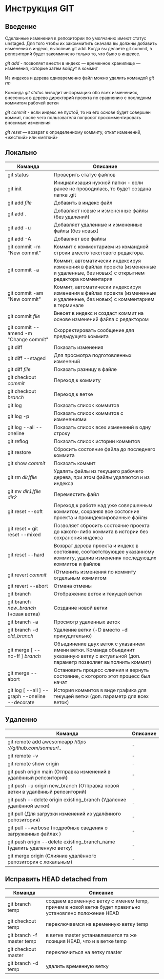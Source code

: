 # Инструкция __GIT__
## Введение

Сделанные изменения в репозитории по умолчанию имеют статус unstaged. Для того чтобы их закоммитить сначала вы должны добавить изменения в индекс, выполнив git add. Когда вы делаете git commit, в репозиторий будет закоммичено только то, что было в индексе.

*git add* - позволяет внести в индекс — временное хранилище — изменения, которые затем войдут в коммит

Из индекса и дерева одновременно файл можно удалить командой *git rm*

Команда *git status* выводит информацию обо всех изменениях,
внесенных в дерево директорий проекта по сравнению с последним коммитом рабочей ветки

*git commit* - если индекс не пустой, то на его основе будет совершен коммит, после чего пользователя попросят прокомментировать вносимые изменения

*git reset* — возврат к определенному коммиту, откат изменений, «жесткий» или «мягкий»

## Локально
| Команда | Описание |
|-|-|
| git status | Проверить статус файлов |
| git init | Инициализация нужной папки - если ранее не проводилась, то будет создана папка .git |
|git add *file*| Добавить в индекс файл|
|git add .| Добавляет новые и измененные файлы (без удалений) |
|git add -u| Добавляет удаленные и измененные файлы (без новых) |
|git add -A| Добавляет все файлы|
|git commit -m "New commit"| Коммит с комментарием из командной строки вместо текстового редактора.|
|git commit -a | Коммит, автоматически индексируя изменения в файлах проекта (измененные и удаленные, без новых) с открытием редактора комментария|
|git commit -am "New commit"| Коммит, автоматически индексируя изменения в файлах проекта (измененные и удаленные, без новых) с комментарием в терминале|
|git commit *file*| Внесет в индекс и создаст коммит на основе изменений файла с редактором|
|git commit --amend -m "Change commit"|Скорректировать сообщение для предыдущего коммита|
|git diff|Показать изменения|
|git diff --staged|Для просмотра подготовленных изменений |
|git diff *file*|Показать разницу в файле|
|git checkout *commit*| Переход к коммиту|
|git checkout *branch* |Переход к ветке|
|git log|Показать список коммитов|
|git log -p|Показать список коммитов с изменениями|
|git log --all --oneline|Показать список всех изменений в одну строку|
|git reflog|Показать список истории коммитов|
|git restore|Сбросить состояние файла до последнего коммита|
|git show *commit*|Показать коммит|
|git rm *dir*/*file* |Удалять файлы из текущего рабочего дерева, при этом файлы удаляются и из индекса|
|git mv *dir1*/*file* *dir2* |Переместить файл|
|git reset --soft |Переход к работе над уже совершенным коммитом, сохраняя все состояние проекта и проиндексированные файлы|
|git reset = git reset --mixed |Позволяет сбросить состояние проекта до какого-либо коммита в истории без сохранения индекса|
|git reset --hard |Возврат дерева проекта и индекс в состояние, соответствующее указанному коммиту, удалив изменения последующих коммитов и файлов|
|git revert *commit*|(Отменить изменения по коммиту отдельным коммитом|
|git revert --abort|Отмена отмены|
|git branch|Отображение веток и текущей ветки|
|git branch *new_branch* (новая ветка)|Создание новой ветки|
|git branch -a|Просмотр удаленных веток|
|git branch -d *old_branch* | Удаление ветки (-D вместо -d принудительно)|
|git merge [ --no-ff ] *branch*|Объединение двух веток с указанием имени ветки. Команда объединит указанную ветку с актуальной (доп. параметр позволяет выполнить коммит)|
|git merge --abort |Остановить процесс слияния и вернуть состояние, с которого этот процесс был начат|
|git log [ --all ] --graph --oneline --decorate|История коммитов в виде графика для текущей ветки (доп. параметр для всех веток)|

## Удаленно
| Команда | Описание |
|-|-|
|git remote add awesomeapp *https ://github.com/someurl..* |-|
|git remote -v|-|
|git remote show origin|-|
|git push origin main (Отправка изменений в удалённый репозиторий)|-|
|git push -u origin new_branch (Отправка новой ветки в удалённый репозиторий)|-|
|git push --delete origin existing_branch (Удаление удалённой ветки)|-|
|git pull (Для загрузки изменений из удалённого репозитория)|-|
|git pull --verbose (подробные сведения о загруженных файлах )|-|
|git push origin --delete existing_branch_name (удалить удаленную ветку)|-|
|git merge origin (Слияние удалённого репозитория с локальным)|-|

## Исправить HEAD detached from
| Команда | Описание |
|-|-|
|git branch temp|создаем временную ветку с именем temp, причем в новой ветке будет правильно установлено положение HEAD|
|git checkout temp|переключаемся на временную ветку temp|
|git branch -f master temp|в ветке master устанавливается та же позиция HEAD, что и в ветке temp|
|git checkout master|переключиться на ветку master|
|git branch -d temp|удалить временную ветку|
